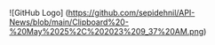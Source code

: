 ![GitHub Logo] (https://github.com/sepidehnil/API-News/blob/main/Clipboard%20-%20May%2025%2C%202023%209_37%20AM.png)
